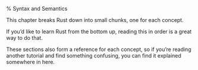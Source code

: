 % Syntax and Semantics

This chapter breaks Rust down into small chunks, one for each concept.

If you’d like to learn Rust from the bottom up, reading this in order is a
great way to do that.

These sections also form a reference for each concept, so if you’re reading
another tutorial and find something confusing, you can find it explained
somewhere in here.
